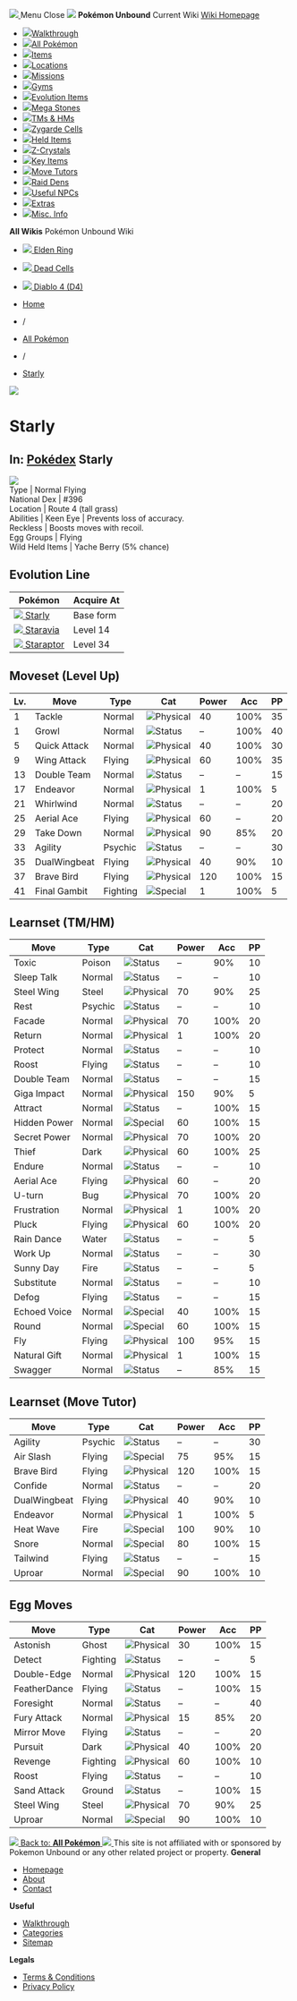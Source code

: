 [ ![](https://static.unboundwiki.com/wp-content/assets/images/2024/07/unbound-game-logo-x50.png) ](https://unboundwiki.com/pokemon/starly/<https:/unboundwiki.com/>)
Menu Close
![](https://static.unboundwiki.com/wp-content/assets/images/2024/07/pokemon-unbound-frozen-heights-game-icon.jpg)
**Pokémon Unbound**
Current Wiki
[ Wiki Homepage ](https://unboundwiki.com/pokemon/starly/<https:/unboundwiki.com/>)
  * [![](https://static.unboundwiki.com/wp-content/assets/images/2024/07/unbound-walkthrough-start-preview.jpg)Walkthrough](https://unboundwiki.com/pokemon/starly/<https:/unboundwiki.com/walkthrough/>)
  * [![](https://static.unboundwiki.com/wp-content/assets/images/2024/07/pokemon-unbound-lab-exterior-150x150.jpg)All Pokémon](https://unboundwiki.com/pokemon/starly/<https:/unboundwiki.com/pokemon/>)
  * [![](https://static.unboundwiki.com/wp-content/assets/images/2024/07/items-market-150x150.jpg)Items](https://unboundwiki.com/pokemon/starly/<https:/unboundwiki.com/items/>)
  * [![](https://static.unboundwiki.com/wp-content/assets/images/2024/08/world-map-pokemon-unbound.jpg)Locations](https://unboundwiki.com/pokemon/starly/<https:/unboundwiki.com/locations/>)
  * [![](https://static.unboundwiki.com/wp-content/assets/images/2024/07/missions-icon-150x150.jpg)Missions](https://unboundwiki.com/pokemon/starly/<https:/unboundwiki.com/missions/>)
  * [![](https://static.unboundwiki.com/wp-content/assets/images/2024/12/exterior-crater-town-gym-200x200.jpg)Gyms](https://unboundwiki.com/pokemon/starly/<https:/unboundwiki.com/gyms/>)
  * [![](https://static.unboundwiki.com/wp-content/assets/images/2024/08/evolutionary-items.jpg)Evolution Items](https://unboundwiki.com/pokemon/starly/<https:/unboundwiki.com/items/evolution-items/>)
  * [![](https://static.unboundwiki.com/wp-content/assets/images/2024/07/mega-stone-150x150.jpg)Mega Stones](https://unboundwiki.com/pokemon/starly/<https:/unboundwiki.com/mega-stones/>)
  * [![](https://static.unboundwiki.com/wp-content/assets/images/2024/07/tmloc-150x150.png)TMs & HMs](https://unboundwiki.com/pokemon/starly/<https:/unboundwiki.com/tms-hms/>)
  * [![](https://static.unboundwiki.com/wp-content/assets/images/2024/08/zygarde-house.jpg)Zygarde Cells](https://unboundwiki.com/pokemon/starly/<https:/unboundwiki.com/items/zygarde-cells/>)
  * [![](https://static.unboundwiki.com/wp-content/assets/images/2024/10/helditems-endgame-shop-200x200.jpg)Held Items](https://unboundwiki.com/pokemon/starly/<https:/unboundwiki.com/items/held-items/>)
  * [![](https://static.unboundwiki.com/wp-content/assets/images/2024/08/zcrystals-listing-preview.jpg)Z-Crystals](https://unboundwiki.com/pokemon/starly/<https:/unboundwiki.com/z-crystals/>)
  * [![](https://static.unboundwiki.com/wp-content/assets/images/2024/08/cube.jpg)Key Items](https://unboundwiki.com/pokemon/starly/<https:/unboundwiki.com/items/key-items/>)
  * [![](https://static.unboundwiki.com/wp-content/assets/images/2024/09/move-tutors-preview.jpg)Move Tutors](https://unboundwiki.com/pokemon/starly/<https:/unboundwiki.com/misc-info/move-tutors/>)
  * [![](https://static.unboundwiki.com/wp-content/assets/images/2024/10/raid-den-area-pokemon-unbound-lightv.jpg)Raid Dens](https://unboundwiki.com/pokemon/starly/<https:/unboundwiki.com/raid-dens/>)
  * [![](https://static.unboundwiki.com/wp-content/assets/images/2024/11/useful-npc-preview-200x200.jpg)Useful NPCs](https://unboundwiki.com/pokemon/starly/<https:/unboundwiki.com/misc-info/useful-npcs/>)
  * [![](https://static.unboundwiki.com/wp-content/assets/images/2024/10/kyurem-unbound-sidequest-200x200.jpg)Extras](https://unboundwiki.com/pokemon/starly/<https:/unboundwiki.com/extras/>)
  * [![](https://static.unboundwiki.com/wp-content/assets/images/2024/08/dehara-mart.png)Misc. Info](https://unboundwiki.com/pokemon/starly/<https:/unboundwiki.com/misc-info/>)


**All Wikis**
Pokémon Unbound Wiki
  * [ ![](https://unboundwiki.com/wp-content/themes/stratswiki/assets/img/wiki/elden-ring.png) Elden Ring ](https://unboundwiki.com/pokemon/starly/<#>)
  * [ ![](https://unboundwiki.com/wp-content/themes/stratswiki/assets/img/wiki/dead-cells.jpg) Dead Cells ](https://unboundwiki.com/pokemon/starly/<#>)
  * [ ![](https://unboundwiki.com/wp-content/themes/stratswiki/assets/img/wiki/diablo.png) Diablo 4 (D4) ](https://unboundwiki.com/pokemon/starly/<#>)


  * [ Home ](https://unboundwiki.com/pokemon/starly/<https:/unboundwiki.com/>)
  * /
  * [ All Pokémon ](https://unboundwiki.com/pokemon/starly/<https:/unboundwiki.com/pokemon/>)
  * /
  * [ Starly ](https://unboundwiki.com/pokemon/starly/<https:/unboundwiki.com/pokemon/starly/>)

![](https://static.unboundwiki.com/wp-content/assets/images/2024/12/starly-scaled-1.png)
# Starly
In: [Pokédex](https://unboundwiki.com/pokemon/starly/<https:/unboundwiki.com/category/pokedex/>)
Starly  
---  
![](https://static.unboundwiki.com/wp-content/assets/sprites/pokemon/starly.png)  
Type | Normal Flying  
National Dex | #396  
Location | Route 4 (tall grass)  
Abilities | Keen Eye | Prevents loss of accuracy.  
Reckless | Boosts moves with recoil.  
Egg Groups | Flying  
Wild Held Items | Yache Berry (5% chance)  
## Evolution Line
Pokémon | Acquire At  
---|---  
[![](https://static.unboundwiki.com/wp-content/assets/sprites/pokemon/starly.png) Starly](https://unboundwiki.com/pokemon/starly/<https:/unboundwiki.com/pokemon/starly/>) | Base form  
[![](https://static.unboundwiki.com/wp-content/assets/sprites/pokemon/staravia.png) Staravia](https://unboundwiki.com/pokemon/starly/<https:/unboundwiki.com/pokemon/staravia/>) | Level 14  
[![](https://static.unboundwiki.com/wp-content/assets/sprites/pokemon/staraptor.png) Staraptor](https://unboundwiki.com/pokemon/starly/<https:/unboundwiki.com/pokemon/staraptor/>) | Level 34  
## Moveset (Level Up)
Lv. | Move | Type | Cat | Power | Acc | PP  
---|---|---|---|---|---|---  
1 | Tackle | Normal | ![Physical](https://static.unboundwiki.com/wp-content/assets/icons/ui/physical.png) | 40 | 100% | 35  
1 | Growl | Normal | ![Status](https://static.unboundwiki.com/wp-content/assets/icons/ui/status.png) | – | 100% | 40  
5 | Quick Attack | Normal | ![Physical](https://static.unboundwiki.com/wp-content/assets/icons/ui/physical.png) | 40 | 100% | 30  
9 | Wing Attack | Flying | ![Physical](https://static.unboundwiki.com/wp-content/assets/icons/ui/physical.png) | 60 | 100% | 35  
13 | Double Team | Normal | ![Status](https://static.unboundwiki.com/wp-content/assets/icons/ui/status.png) | – | – | 15  
17 | Endeavor | Normal | ![Physical](https://static.unboundwiki.com/wp-content/assets/icons/ui/physical.png) | 1 | 100% | 5  
21 | Whirlwind | Normal | ![Status](https://static.unboundwiki.com/wp-content/assets/icons/ui/status.png) | – | – | 20  
25 | Aerial Ace | Flying | ![Physical](https://static.unboundwiki.com/wp-content/assets/icons/ui/physical.png) | 60 | – | 20  
29 | Take Down | Normal | ![Physical](https://static.unboundwiki.com/wp-content/assets/icons/ui/physical.png) | 90 | 85% | 20  
33 | Agility | Psychic | ![Status](https://static.unboundwiki.com/wp-content/assets/icons/ui/status.png) | – | – | 30  
35 | DualWingbeat | Flying | ![Physical](https://static.unboundwiki.com/wp-content/assets/icons/ui/physical.png) | 40 | 90% | 10  
37 | Brave Bird | Flying | ![Physical](https://static.unboundwiki.com/wp-content/assets/icons/ui/physical.png) | 120 | 100% | 15  
41 | Final Gambit | Fighting | ![Special](https://static.unboundwiki.com/wp-content/assets/icons/ui/special.png) | 1 | 100% | 5  
## Learnset (TM/HM)
Move | Type | Cat | Power | Acc | PP  
---|---|---|---|---|---  
Toxic | Poison | ![Status](https://static.unboundwiki.com/wp-content/assets/icons/ui/status.png) | – | 90% | 10  
Sleep Talk | Normal | ![Status](https://static.unboundwiki.com/wp-content/assets/icons/ui/status.png) | – | – | 10  
Steel Wing | Steel | ![Physical](https://static.unboundwiki.com/wp-content/assets/icons/ui/physical.png) | 70 | 90% | 25  
Rest | Psychic | ![Status](https://static.unboundwiki.com/wp-content/assets/icons/ui/status.png) | – | – | 10  
Facade | Normal | ![Physical](https://static.unboundwiki.com/wp-content/assets/icons/ui/physical.png) | 70 | 100% | 20  
Return | Normal | ![Physical](https://static.unboundwiki.com/wp-content/assets/icons/ui/physical.png) | 1 | 100% | 20  
Protect | Normal | ![Status](https://static.unboundwiki.com/wp-content/assets/icons/ui/status.png) | – | – | 10  
Roost | Flying | ![Status](https://static.unboundwiki.com/wp-content/assets/icons/ui/status.png) | – | – | 10  
Double Team | Normal | ![Status](https://static.unboundwiki.com/wp-content/assets/icons/ui/status.png) | – | – | 15  
Giga Impact | Normal | ![Physical](https://static.unboundwiki.com/wp-content/assets/icons/ui/physical.png) | 150 | 90% | 5  
Attract | Normal | ![Status](https://static.unboundwiki.com/wp-content/assets/icons/ui/status.png) | – | 100% | 15  
Hidden Power | Normal | ![Special](https://static.unboundwiki.com/wp-content/assets/icons/ui/special.png) | 60 | 100% | 15  
Secret Power | Normal | ![Physical](https://static.unboundwiki.com/wp-content/assets/icons/ui/physical.png) | 70 | 100% | 20  
Thief | Dark | ![Physical](https://static.unboundwiki.com/wp-content/assets/icons/ui/physical.png) | 60 | 100% | 25  
Endure | Normal | ![Status](https://static.unboundwiki.com/wp-content/assets/icons/ui/status.png) | – | – | 10  
Aerial Ace | Flying | ![Physical](https://static.unboundwiki.com/wp-content/assets/icons/ui/physical.png) | 60 | – | 20  
U-turn | Bug | ![Physical](https://static.unboundwiki.com/wp-content/assets/icons/ui/physical.png) | 70 | 100% | 20  
Frustration | Normal | ![Physical](https://static.unboundwiki.com/wp-content/assets/icons/ui/physical.png) | 1 | 100% | 20  
Pluck | Flying | ![Physical](https://static.unboundwiki.com/wp-content/assets/icons/ui/physical.png) | 60 | 100% | 20  
Rain Dance | Water | ![Status](https://static.unboundwiki.com/wp-content/assets/icons/ui/status.png) | – | – | 5  
Work Up | Normal | ![Status](https://static.unboundwiki.com/wp-content/assets/icons/ui/status.png) | – | – | 30  
Sunny Day | Fire | ![Status](https://static.unboundwiki.com/wp-content/assets/icons/ui/status.png) | – | – | 5  
Substitute | Normal | ![Status](https://static.unboundwiki.com/wp-content/assets/icons/ui/status.png) | – | – | 10  
Defog | Flying | ![Status](https://static.unboundwiki.com/wp-content/assets/icons/ui/status.png) | – | – | 15  
Echoed Voice | Normal | ![Special](https://static.unboundwiki.com/wp-content/assets/icons/ui/special.png) | 40 | 100% | 15  
Round | Normal | ![Special](https://static.unboundwiki.com/wp-content/assets/icons/ui/special.png) | 60 | 100% | 15  
Fly | Flying | ![Physical](https://static.unboundwiki.com/wp-content/assets/icons/ui/physical.png) | 100 | 95% | 15  
Natural Gift | Normal | ![Physical](https://static.unboundwiki.com/wp-content/assets/icons/ui/physical.png) | 1 | 100% | 15  
Swagger | Normal | ![Status](https://static.unboundwiki.com/wp-content/assets/icons/ui/status.png) | – | 85% | 15  
## Learnset (Move Tutor)
Move | Type | Cat | Power | Acc | PP  
---|---|---|---|---|---  
Agility | Psychic | ![Status](https://static.unboundwiki.com/wp-content/assets/icons/ui/status.png) | – | – | 30  
Air Slash | Flying | ![Special](https://static.unboundwiki.com/wp-content/assets/icons/ui/special.png) | 75 | 95% | 15  
Brave Bird | Flying | ![Physical](https://static.unboundwiki.com/wp-content/assets/icons/ui/physical.png) | 120 | 100% | 15  
Confide | Normal | ![Status](https://static.unboundwiki.com/wp-content/assets/icons/ui/status.png) | – | – | 20  
DualWingbeat | Flying | ![Physical](https://static.unboundwiki.com/wp-content/assets/icons/ui/physical.png) | 40 | 90% | 10  
Endeavor | Normal | ![Physical](https://static.unboundwiki.com/wp-content/assets/icons/ui/physical.png) | 1 | 100% | 5  
Heat Wave | Fire | ![Special](https://static.unboundwiki.com/wp-content/assets/icons/ui/special.png) | 100 | 90% | 10  
Snore | Normal | ![Special](https://static.unboundwiki.com/wp-content/assets/icons/ui/special.png) | 80 | 100% | 15  
Tailwind | Flying | ![Status](https://static.unboundwiki.com/wp-content/assets/icons/ui/status.png) | – | – | 15  
Uproar | Normal | ![Special](https://static.unboundwiki.com/wp-content/assets/icons/ui/special.png) | 90 | 100% | 10  
## Egg Moves
Move | Type | Cat | Power | Acc | PP  
---|---|---|---|---|---  
Astonish | Ghost | ![Physical](https://static.unboundwiki.com/wp-content/assets/icons/ui/physical.png) | 30 | 100% | 15  
Detect | Fighting | ![Status](https://static.unboundwiki.com/wp-content/assets/icons/ui/status.png) | – | – | 5  
Double-Edge | Normal | ![Physical](https://static.unboundwiki.com/wp-content/assets/icons/ui/physical.png) | 120 | 100% | 15  
FeatherDance | Flying | ![Status](https://static.unboundwiki.com/wp-content/assets/icons/ui/status.png) | – | 100% | 15  
Foresight | Normal | ![Status](https://static.unboundwiki.com/wp-content/assets/icons/ui/status.png) | – | – | 40  
Fury Attack | Normal | ![Physical](https://static.unboundwiki.com/wp-content/assets/icons/ui/physical.png) | 15 | 85% | 20  
Mirror Move | Flying | ![Status](https://static.unboundwiki.com/wp-content/assets/icons/ui/status.png) | – | – | 20  
Pursuit | Dark | ![Physical](https://static.unboundwiki.com/wp-content/assets/icons/ui/physical.png) | 40 | 100% | 20  
Revenge | Fighting | ![Physical](https://static.unboundwiki.com/wp-content/assets/icons/ui/physical.png) | 60 | 100% | 10  
Roost | Flying | ![Status](https://static.unboundwiki.com/wp-content/assets/icons/ui/status.png) | – | – | 10  
Sand Attack | Ground | ![Status](https://static.unboundwiki.com/wp-content/assets/icons/ui/status.png) | – | 100% | 15  
Steel Wing | Steel | ![Physical](https://static.unboundwiki.com/wp-content/assets/icons/ui/physical.png) | 70 | 90% | 25  
Uproar | Normal | ![Special](https://static.unboundwiki.com/wp-content/assets/icons/ui/special.png) | 90 | 100% | 10  
[ ![](https://static.unboundwiki.com/wp-content/assets/images/2024/07/pokemon-unbound-lab-exterior.jpg) Back to: **All Pokémon** ](https://unboundwiki.com/pokemon/starly/<https:/unboundwiki.com/pokemon/>)
[ ![](https://static.unboundwiki.com/wp-content/assets/images/2024/07/unbound-game-logo-x50.png) ](https://unboundwiki.com/pokemon/starly/<https:/unboundwiki.com/>)
This site is not affiliated with or sponsored by Pokemon Unbound or any other related project or property. 
**General**
  * [ Homepage ](https://unboundwiki.com/pokemon/starly/<https:/unboundwiki.com/>)
  * [ About ](https://unboundwiki.com/pokemon/starly/<https:/unboundwiki.com/about/>)
  * [ Contact ](https://unboundwiki.com/pokemon/starly/<https:/unboundwiki.com/contact/>)


**Useful**
  * [ Walkthrough ](https://unboundwiki.com/pokemon/starly/<https:/unboundwiki.com/walkthrough/>)
  * [ Categories ](https://unboundwiki.com/pokemon/starly/<https:/unboundwiki.com/categories/>)
  * [ Sitemap ](https://unboundwiki.com/pokemon/starly/<https:/unboundwiki.com/sitemap/>)


**Legals**
  * [ Terms & Conditions ](https://unboundwiki.com/pokemon/starly/<https:/unboundwiki.com/terms-conditions/>)
  * [ Privacy Policy ](https://unboundwiki.com/pokemon/starly/<https:/unboundwiki.com/privacy-policy/>)


